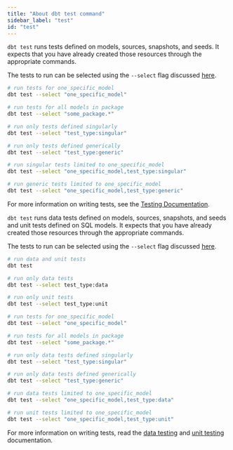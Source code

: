 ```yaml
---
title: "About dbt test command"
sidebar_label: "test"
id: "test"
---
```

<VersionBlock lastVersion="1.7">

`dbt test` runs tests defined on models, sources, snapshots, and seeds. It expects that you have already created those resources through the appropriate commands.

The tests to run can be selected using the `--select` flag discussed [here](/reference/node-selection/syntax).

```bash
# run tests for one_specific_model
dbt test --select "one_specific_model"

# run tests for all models in package
dbt test --select "some_package.*"

# run only tests defined singularly
dbt test --select "test_type:singular"

# run only tests defined generically
dbt test --select "test_type:generic"

# run singular tests limited to one_specific_model
dbt test --select "one_specific_model,test_type:singular"

# run generic tests limited to one_specific_model
dbt test --select "one_specific_model,test_type:generic"
```

For more information on writing tests, see the [Testing Documentation](/docs/build/tests).

</VersionBlock>

<VersionBlock firstVersion="1.8">

`dbt test` runs data tests defined on models, sources, snapshots, and seeds and unit tests defined on SQL models. It expects that you have already created those resources through the appropriate commands.

The tests to run can be selected using the `--select` flag discussed [here](/reference/node-selection/syntax).

```bash
# run data and unit tests
dbt test

# run only data tests
dbt test --select test_type:data

# run only unit tests
dbt test --select test_type:unit

# run tests for one_specific_model
dbt test --select "one_specific_model"

# run tests for all models in package
dbt test --select "some_package.*"

# run only data tests defined singularly
dbt test --select "test_type:singular"

# run only data tests defined generically
dbt test --select "test_type:generic"

# run data tests limited to one_specific_model
dbt test --select "one_specific_model,test_type:data"

# run unit tests limited to one_specific_model
dbt test --select "one_specific_model,test_type:unit"
```

For more information on writing tests, read the [data testing](/docs/build/tests) and [unit testing](/docs/build/unit-tests) documentation.

</VersionBlock>



